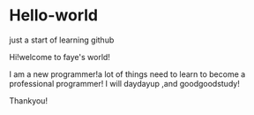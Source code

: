 # Hello-world
just a start of learning github

Hi!welcome to faye's world!

I am a new programmer!a lot of things need to learn to become a professional programmer!
I will daydayup ,and goodgoodstudy!

Thankyou!
